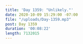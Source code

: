 ```yaml
---
title: 'Day 1359: "Unlikely."'
date: 2020-10-09 15:29:00 -07:00
file: "/uploads/Day-1359.mp3"
post: Day 1359
duration: '00:08:22'
length: 7132015
---
```


